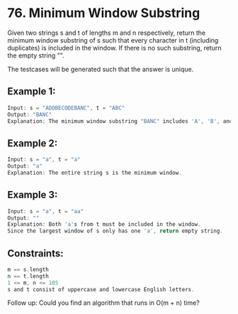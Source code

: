 # 76. Minimum Window Substring


Given two strings s and t of lengths m and n respectively, return the minimum window 
substring
 of s such that every character in t (including duplicates) is included in the window. If there is no such substring, return the empty string "".

The testcases will be generated such that the answer is unique.

 

## Example 1:

```c
Input: s = "ADOBECODEBANC", t = "ABC"
Output: "BANC"
Explanation: The minimum window substring "BANC" includes 'A', 'B', and 'C' from string t.
```

## Example 2:

```c
Input: s = "a", t = "a"
Output: "a"
Explanation: The entire string s is the minimum window.
```
## Example 3:

```c
Input: s = "a", t = "aa"
Output: ""
Explanation: Both 'a's from t must be included in the window.
Since the largest window of s only has one 'a', return empty string.
```

## Constraints:

```c
m == s.length
n == t.length
1 <= m, n <= 105
s and t consist of uppercase and lowercase English letters.
```

Follow up: Could you find an algorithm that runs in O(m + n) time?